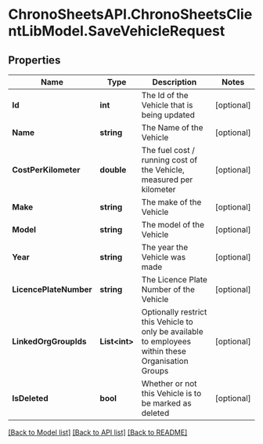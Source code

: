 
# ChronoSheetsAPI.ChronoSheetsClientLibModel.SaveVehicleRequest

## Properties

Name | Type | Description | Notes
------------ | ------------- | ------------- | -------------
**Id** | **int** | The Id of the Vehicle that is being updated | [optional] 
**Name** | **string** | The Name of the Vehicle | [optional] 
**CostPerKilometer** | **double** | The fuel cost / running cost of the Vehicle, measured per kilometer | [optional] 
**Make** | **string** | The make of the Vehicle | [optional] 
**Model** | **string** | The model of the Vehicle | [optional] 
**Year** | **string** | The year the Vehicle was made | [optional] 
**LicencePlateNumber** | **string** | The Licence Plate Number of the Vehicle | [optional] 
**LinkedOrgGroupIds** | **List&lt;int&gt;** | Optionally restrict this Vehicle to only be available to employees within these Organisation Groups | [optional] 
**IsDeleted** | **bool** | Whether or not this Vehicle is to be marked as deleted | [optional] 

[[Back to Model list]](../README.md#documentation-for-models)
[[Back to API list]](../README.md#documentation-for-api-endpoints)
[[Back to README]](../README.md)

